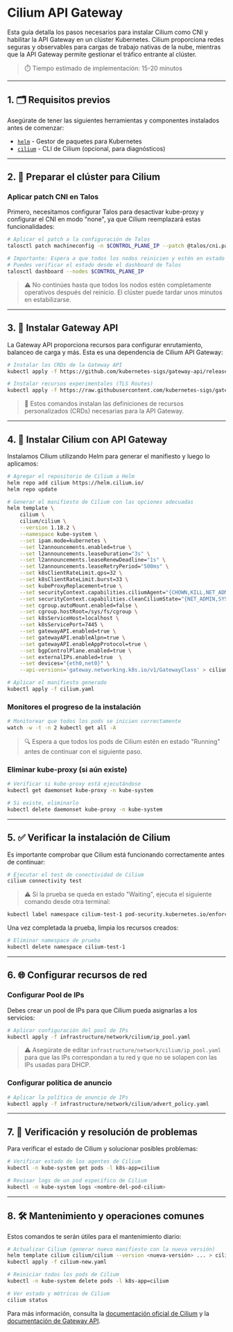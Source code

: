 # Cilium API Gateway

Esta guía detalla los pasos necesarios para instalar Cilium como CNI y habilitar la API Gateway en un clúster Kubernetes. Cilium proporciona redes seguras y observables para cargas de trabajo nativas de la nube, mientras que la API Gateway permite gestionar el tráfico entrante al clúster.

> ⏱️ Tiempo estimado de implementación: 15-20 minutos

---

## 1. 🗂 Requisitos previos

Asegúrate de tener las siguientes herramientas y componentes instalados antes de comenzar:

- [`helm`](https://helm.sh/docs/intro/install/) - Gestor de paquetes para Kubernetes
- [`cilium`](https://docs.cilium.io/en/stable/gettingstarted/k8s-install-default/) - CLI de Cilium (opcional, para diagnósticos)

---

## 2. 🔄 Preparar el clúster para Cilium

### Aplicar patch CNI en Talos

Primero, necesitamos configurar Talos para desactivar kube-proxy y configurar el CNI en modo "none", ya que Cilium reemplazará estas funcionalidades:

```bash
# Aplicar el patch a la configuración de Talos
talosctl patch machineconfig -n $CONTROL_PLANE_IP --patch @talos/cni.patch.yaml --endpoints $CONTROL_PLANE_IP --mode=reboot

# Importante: Espera a que todos los nodos reinicien y estén en estado "Ready"
# Puedes verificar el estado desde el dashboard de Talos
talosctl dashboard --nodes $CONTROL_PLANE_IP
```

> ⚠️ No continúes hasta que todos los nodos estén completamente operativos después del reinicio. El clúster puede tardar unos minutos en estabilizarse.

---

## 3. 🧾 Instalar Gateway API

La Gateway API proporciona recursos para configurar enrutamiento, balanceo de carga y más. Esta es una dependencia de Cilium API Gateway:

```bash
# Instalar los CRDs de la Gateway API
kubectl apply -f https://github.com/kubernetes-sigs/gateway-api/releases/download/v1.3.0/standard-install.yaml

# Instalar recursos experimentales (TLS Routes)
kubectl apply -f https://raw.githubusercontent.com/kubernetes-sigs/gateway-api/v1.3.0/config/crd/experimental/gateway.networking.k8s.io_tlsroutes.yaml
```

> 📝 Estos comandos instalan las definiciones de recursos personalizados (CRDs) necesarias para la API Gateway.

---

## 4. 🧩 Instalar Cilium con API Gateway

Instalamos Cilium utilizando Helm para generar el manifiesto y luego lo aplicamos:

```bash
# Agregar el repositorio de Cilium a Helm
helm repo add cilium https://helm.cilium.io/
helm repo update

# Generar el manifiesto de Cilium con las opciones adecuadas
helm template \
    cilium \
    cilium/cilium \
    --version 1.18.2 \
    --namespace kube-system \
    --set ipam.mode=kubernetes \
    --set l2announcements.enabled=true \
    --set l2announcements.leaseDuration="3s" \
    --set l2announcements.leaseRenewDeadline="1s" \
    --set l2announcements.leaseRetryPeriod="500ms" \
    --set k8sClientRateLimit.qps=32 \
    --set k8sClientRateLimit.burst=33 \
    --set kubeProxyReplacement=true \
    --set securityContext.capabilities.ciliumAgent="{CHOWN,KILL,NET_ADMIN,NET_RAW,IPC_LOCK,SYS_ADMIN,SYS_RESOURCE,DAC_OVERRIDE,FOWNER,SETGID,SETUID}" \
    --set securityContext.capabilities.cleanCiliumState="{NET_ADMIN,SYS_ADMIN,SYS_RESOURCE}" \
    --set cgroup.autoMount.enabled=false \
    --set cgroup.hostRoot=/sys/fs/cgroup \
    --set k8sServiceHost=localhost \
    --set k8sServicePort=7445 \
    --set gatewayAPI.enabled=true \
    --set gatewayAPI.enableAlpn=true \
    --set gatewayAPI.enableAppProtocol=true \
    --set bgpControlPlane.enabled=true \
    --set externalIPs.enabled=true  \
    --set devices="{eth0,net0}" \
    --api-versions='gateway.networking.k8s.io/v1/GatewayClass' > cilium.yaml

# Aplicar el manifiesto generado
kubectl apply -f cilium.yaml
```

### Monitores el progreso de la instalación

```bash
# Monitorear que todos los pods se inicien correctamente
watch -w -t -n 2 kubectl get all -A
```

> 🔍 Espera a que todos los pods de Cilium estén en estado "Running" antes de continuar con el siguiente paso.

### Eliminar kube-proxy (si aún existe)

```bash
# Verificar si kube-proxy está ejecutándose
kubectl get daemonset kube-proxy -n kube-system 

# Si existe, eliminarlo
kubectl delete daemonset kube-proxy -n kube-system 
```

---

## 5. ✅ Verificar la instalación de Cilium

Es importante comprobar que Cilium está funcionando correctamente antes de continuar:

```bash
# Ejecutar el test de conectividad de Cilium
cilium connectivity test
```

> ⚠️ Si la prueba se queda en estado "Waiting", ejecuta el siguiente comando desde otra terminal:

```bash
kubectl label namespace cilium-test-1 pod-security.kubernetes.io/enforce=privileged
```

Una vez completada la prueba, limpia los recursos creados:

```bash
# Eliminar namespace de prueba
kubectl delete namespace cilium-test-1
```

---

## 6. 🌐 Configurar recursos de red

### Configurar Pool de IPs

Debes crear un pool de IPs para que Cilium pueda asignarlas a los servicios:

```bash
# Aplicar configuración del pool de IPs
kubectl apply -f infrastructure/network/cilium/ip_pool.yaml
```

> ⚠️ Asegúrate de editar `infrastructure/network/cilium/ip_pool.yaml` para que las IPs correspondan a tu red y que no se solapen con las IPs usadas para DHCP.

### Configurar política de anuncio

```bash
# Aplicar la política de anuncio de IPs
kubectl apply -f infrastructure/network/cilium/advert_policy.yaml
```

---

## 7. 🔎 Verificación y resolución de problemas

Para verificar el estado de Cilium y solucionar posibles problemas:

```bash
# Verificar estado de los agentes de Cilium
kubectl -n kube-system get pods -l k8s-app=cilium

# Revisar logs de un pod específico de Cilium
kubectl -n kube-system logs <nombre-del-pod-cilium>

```

---

## 8. 🛠 Mantenimiento y operaciones comunes

Estos comandos te serán útiles para el mantenimiento diario:

```bash
# Actualizar Cilium (generar nuevo manifiesto con la nueva versión)
helm template cilium cilium/cilium --version <nueva-versión> ... > cilium-new.yaml
kubectl apply -f cilium-new.yaml

# Reiniciar todos los pods de Cilium
kubectl -n kube-system delete pods -l k8s-app=cilium

# Ver estado y métricas de Cilium
cilium status
```

Para más información, consulta la [documentación oficial de Cilium](https://docs.cilium.io/) y la [documentación de Gateway API](https://gateway-api.sigs.k8s.io/).
